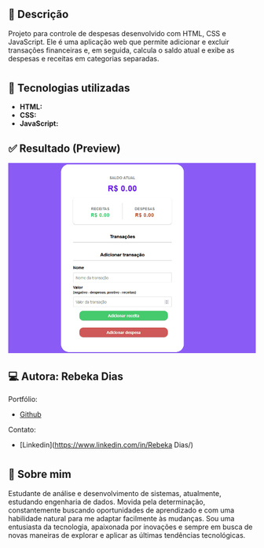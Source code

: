 
## 🧾 Descrição

Projeto para controle de despesas desenvolvido com HTML, CSS e JavaScript. Ele é uma aplicação web que permite adicionar e excluir transações financeiras e, em seguida, calcula o saldo atual e exibe as despesas e receitas em categorias separadas.

<h1>

## 🔌 Tecnologias utilizadas

- **HTML:** 
- **CSS:** 
- **JavaScript:**

## ✅ Resultado (Preview)
<img src="assets/img/financa.gif">

<br>

## 💻 Autora: Rebeka Dias

Portfólio:
- [Github](https://github.com/Beckyyy07)

Contato:
- [Linkedin](https://www.linkedin.com/in/Rebeka Dias/)

<h1>

## 🚀 Sobre mim
Estudante de análise e desenvolvimento de sistemas, atualmente, estudando engenharia de dados. 
Movida pela determinação, constantemente buscando oportunidades de aprendizado e com uma habilidade natural para me adaptar facilmente às mudanças. Sou uma entusiasta da tecnologia, apaixonada por inovações e sempre em busca de novas maneiras de explorar e aplicar as últimas tendências tecnológicas.
